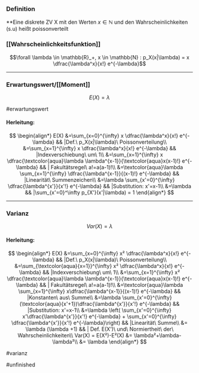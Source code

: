 ### Definition
**Eine diskrete ZV X mit den Werten $x \in \mathbb{N}$ und den Wahrscheinlichkeiten (s.u) heißt poissonverteilt

### [[Wahrscheinlichkeitsfunktion]]

$$\forall \lambda \in \mathbb{R}_+, x \in \mathbb{N} : p_X(x|\lambda) = x \dfrac{\lambda^x}{x!} e^{-\lambda}$$

----------------

### Erwartungswert/[[Moment]]

$$E(X) = \lambda$$

#erwartungswert
#### Herleitung:

$$ 
\begin{align*}
E(X) &=\sum_{x=0}^{\infty} x \dfrac{\lambda^x}{x!} e^{-\lambda} && |Def.\ p_X(x|\lambda)\ Poissonverteilung\\
&=\sum_{x=1}^{\infty} x \dfrac{\lambda^x}{x!} e^{-\lambda} && |Indexverschiebung\ um\ 1\\
&=\sum_{x=1}^{\infty} x \dfrac{\textcolor{aqua}\lambda \lambda^{x-1}}{\textcolor{aqua}x(x-1)!} e^{-\lambda}
 && | Fakultätsregel\ a!=a(a-1)!\\
&=\textcolor{aqua}\lambda \sum_{x=1}^{\infty} \dfrac{\lambda^{x-1}}{(x-1)!} e^{-\lambda} && |Linearität\ Summenzeichen\\
&=\lambda \sum_{x'=0}^{\infty} \dfrac{\lambda^{x'}}{x'!} e^{-\lambda} && |Substitution: x'=x-1\\
&=\lambda && |\sum_{x'=0}^\infty p_{X'}(x'|\lambda) = 1
\end{align*}
$$

-----------
### Varianz

$$
Var(X) = \lambda
$$

#### Herleitung:

$$
\begin{align*}
E(X) &=\sum_{x=0}^{\infty} x² \dfrac{\lambda^x}{x!} e^{-\lambda} && |Def.\ p_X(x|\lambda)\ Poissonverteilung\\
&=\sum_{\textcolor{aqua}{x=1}}^{\infty} x² \dfrac{\lambda^x}{x!} e^{-\lambda} && |Indexverschiebung\ um\ 1\\
&=\sum_{x=1}^{\infty} x² \dfrac{\textcolor{aqua}\lambda \lambda^{x-1}}{\textcolor{aqua}x(x-1)!} e^{-\lambda}
 && | Fakultätsregel\ a!=a(a-1)!\\
&=\textcolor{aqua}\lambda \sum_{x=1}^{\infty} x\dfrac{\lambda^{x-1}}{(x-1)!} e^{-\lambda} && |Konstanten\ aus\ Summe\\
&=\lambda \sum_{x'=0}^{\infty} (\textcolor{aqua}{x'+1})\dfrac{\lambda^{x'}}{x'!} e^{-\lambda} && |Substitution: x'=x-1\\
&=\lambda \left( \sum_{x'=0}^{\infty} x'\dfrac{\lambda^{x'}}{x'!} e^{-\lambda} + \sum_{x'=0}^{\infty} \dfrac{\lambda^{x'}}{x'!} e^{-\lambda}\right) && |Linearität\ Summe\\
&= \lambda (\lambda +1) && | Def. E(X')\ und\ Normiertheit\ der\ Wahrscheinlichkeiten\\
Var(X) = E(X²)-E²(X) &= \lambda²+\lambda-\lambda²\\
&= \lambda
\end{align*}
$$

#varianz

#unfinished 